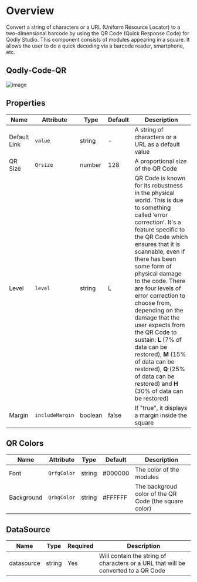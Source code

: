 # Overview

Convert a string of characters or a URL (Uniform Resource Locator) to a two-dimensional barcode by using the QR Code (Quick Response Code) for Qodly Studio. This component consists of modules appearing in a square. It allows the user to do a quick decoding via a barcode reader, smartphone, etc.

## Qodly-Code-QR

![image](https://github.com/almostafanahas/qodly-Code-QR/assets/66624970/a70890bb-bd5b-4bd4-ab32-fd4d7f04cae0)

## Properties

|   Name   |   Attribute   |   Type   |   Default   |   Description   |
| ------------- | ------------- | ------------- | ------------- | ------------- |
|   Default Link   |   `value`   |   string   |   -   |   A string of characters or a URL as a default value   |
|   QR Size   |   `Qrsize`   |   number   |   128   |   A proportional size of the QR Code   |
|   Level   |   `level`   |   string   |   L   |   QR Code is known for its robustness in the physical world. This is due to something called ‘error correction’. It's a feature specific to the QR Code which ensures that it is scannable, even if there has been some form of physical damage to the code. There are four levels of error correction to choose from, depending on the damage that the user expects from the QR Code to sustain: **L** (7% of data can be restored), **M** (15% of data can be restored), **Q** (25% of data can be restored) and **H** (30% of data can be restored)   |
|   Margin   |   `includeMargin`   |   boolean   |   false   |   If "true", it displays a margin inside the square   |

## QR Colors

|   Name   |   Attribute   |   Type   |   Default   |   Description   |
| ------------- | ------------- | ------------- | ------------- | ------------- |
|   Font   |   `QrfgColor`   |   string   |   #000000   |   The color of the modules   |
|   Background   |   `QrbgColor`   |   string   |   #FFFFFF   |   The backgroud color of the QR Code (the square color) |

## DataSource
|   Name   |   Type   |   Required   |   Description   |
| ------------- | ------------- | ------------- | ------------- |
|   datasource   |   string   |   Yes   |   Will contain the string of characters or a URL that will be converted to a QR Code  |

